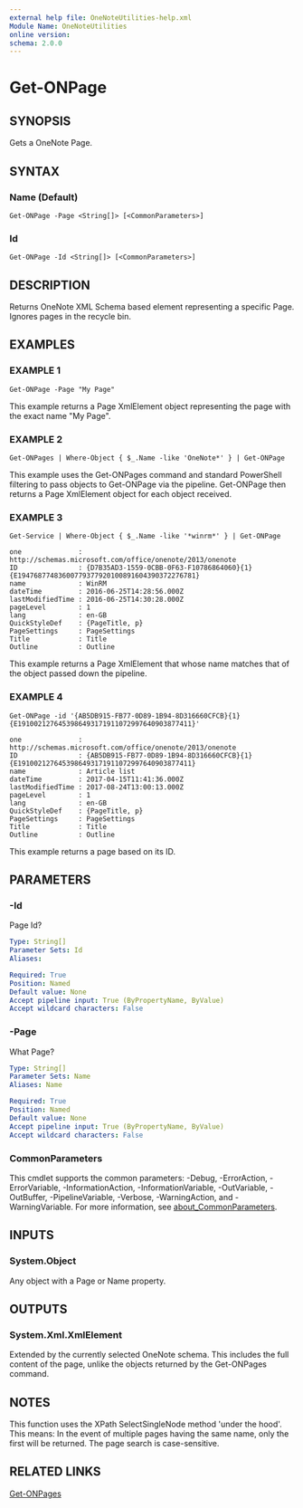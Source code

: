 ```yaml
---
external help file: OneNoteUtilities-help.xml
Module Name: OneNoteUtilities
online version:
schema: 2.0.0
---
```


# Get-ONPage

## SYNOPSIS
Gets a OneNote Page.

## SYNTAX

### Name (Default)
```
Get-ONPage -Page <String[]> [<CommonParameters>]
```

### Id
```
Get-ONPage -Id <String[]> [<CommonParameters>]
```

## DESCRIPTION
Returns OneNote XML Schema based element representing a specific Page.
Ignores pages in the recycle bin.

## EXAMPLES

### EXAMPLE 1
```
Get-ONPage -Page "My Page"
```

This example returns a Page XmlElement object representing the page
with the exact name "My Page".

### EXAMPLE 2
```
Get-ONPages | Where-Object { $_.Name -like 'OneNote*' } | Get-ONPage
```

This example uses the Get-ONPages command and standard PowerShell
filtering to pass objects to Get-ONPage via the pipeline.
Get-ONPage then returns a Page XmlElement object for each object received.

### EXAMPLE 3
```
Get-Service | Where-Object { $_.Name -like '*winrm*' } | Get-ONPage

one              : http://schemas.microsoft.com/office/onenote/2013/onenote
ID               : {D7B35AD3-1559-0CBB-0F63-F10786864060}{1}{E19476877483600779377920100891604390372276781}
name             : WinRM
dateTime         : 2016-06-25T14:28:56.000Z
lastModifiedTime : 2016-06-25T14:30:28.000Z
pageLevel        : 1
lang             : en-GB
QuickStyleDef    : {PageTitle, p}
PageSettings     : PageSettings
Title            : Title
Outline          : Outline
```

This example returns a Page XmlElement that whose name matches that
of the object passed down the pipeline.

### EXAMPLE 4
```
Get-ONPage -id '{AB5DB915-FB77-0D89-1B94-8D316660CFCB}{1}{E1910021276453986493171911072997640903877411}'

one              : http://schemas.microsoft.com/office/onenote/2013/onenote
ID               : {AB5DB915-FB77-0D89-1B94-8D316660CFCB}{1}{E1910021276453986493171911072997640903877411}
name             : Article list
dateTime         : 2017-04-15T11:41:36.000Z
lastModifiedTime : 2017-08-24T13:00:13.000Z
pageLevel        : 1
lang             : en-GB
QuickStyleDef    : {PageTitle, p}
PageSettings     : PageSettings
Title            : Title
Outline          : Outline
```

This example returns a page based on its ID.

## PARAMETERS

### -Id
Page Id?

```yaml
Type: String[]
Parameter Sets: Id
Aliases:

Required: True
Position: Named
Default value: None
Accept pipeline input: True (ByPropertyName, ByValue)
Accept wildcard characters: False
```

### -Page
What Page?

```yaml
Type: String[]
Parameter Sets: Name
Aliases: Name

Required: True
Position: Named
Default value: None
Accept pipeline input: True (ByPropertyName, ByValue)
Accept wildcard characters: False
```

### CommonParameters
This cmdlet supports the common parameters: -Debug, -ErrorAction, -ErrorVariable, -InformationAction, -InformationVariable, -OutVariable, -OutBuffer, -PipelineVariable, -Verbose, -WarningAction, and -WarningVariable. For more information, see [about_CommonParameters](http://go.microsoft.com/fwlink/?LinkID=113216).

## INPUTS

### System.Object
Any object with a Page or Name property.

## OUTPUTS

### System.Xml.XmlElement
Extended by the currently selected OneNote schema.
This includes the full content of the page, unlike the objects returned
by the Get-ONPages command.

## NOTES
This function uses the XPath SelectSingleNode method 'under the hood'.
This means:
    In the event of multiple pages having the same name, only the first 
    will be returned.
    The page search is case-sensitive.

## RELATED LINKS

[Get-ONPages]()


